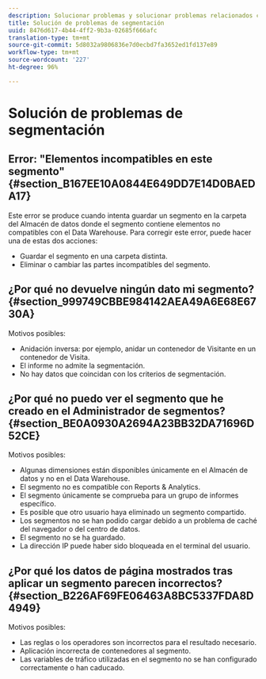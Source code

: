 ```yaml
---
description: Solucionar problemas y solucionar problemas relacionados con segmentos.
title: Solución de problemas de segmentación
uuid: 8476d617-4b44-4ff2-9b3a-02685f666afc
translation-type: tm+mt
source-git-commit: 5d8032a9806836e7d0ecbd7fa3652ed1fd137e89
workflow-type: tm+mt
source-wordcount: '227'
ht-degree: 96%

---
```



# Solución de problemas de segmentación

## Error: &quot;Elementos incompatibles en este segmento&quot; {#section_B167EE10A0844E649DD7E14D0BAEDA17}

Este error se produce cuando intenta guardar un segmento en la carpeta del Almacén de datos donde el segmento contiene elementos no compatibles con el Data Warehouse. Para corregir este error, puede hacer una de estas dos acciones:

* Guardar el segmento en una carpeta distinta.
* Eliminar o cambiar las partes incompatibles del segmento.

## ¿Por qué no devuelve ningún dato mi segmento?  {#section_999749CBBE984142AEA49A6E68E6730A}

Motivos posibles:

* Anidación inversa: por ejemplo, anidar un contenedor de Visitante en un contenedor de Visita.
* El informe no admite la segmentación.
* No hay datos que coincidan con los criterios de segmentación.

## ¿Por qué no puedo ver el segmento que he creado en el Administrador de segmentos?   {#section_BE0A0930A2694A23BB32DA71696D52CE}

Motivos posibles:

* Algunas dimensiones están disponibles únicamente en el Almacén de datos y no en el Data Warehouse.
* El segmento no es compatible con Reports &amp; Analytics.
* El segmento únicamente se comprueba para un grupo de informes específico.
* Es posible que otro usuario haya eliminado un segmento compartido.
* Los segmentos no se han podido cargar debido a un problema de caché del navegador o del centro de datos.
* El segmento no se ha guardado.
* La dirección IP puede haber sido bloqueada en el terminal del usuario.

## ¿Por qué los datos de página mostrados tras aplicar un segmento parecen incorrectos?   {#section_B226AF69FE06463A8BC5337FDA8D4949}

Motivos posibles:

* Las reglas o los operadores son incorrectos para el resultado necesario.
* Aplicación incorrecta de contenedores al segmento.
* Las variables de tráfico utilizadas en el segmento no se han configurado correctamente o han caducado.

